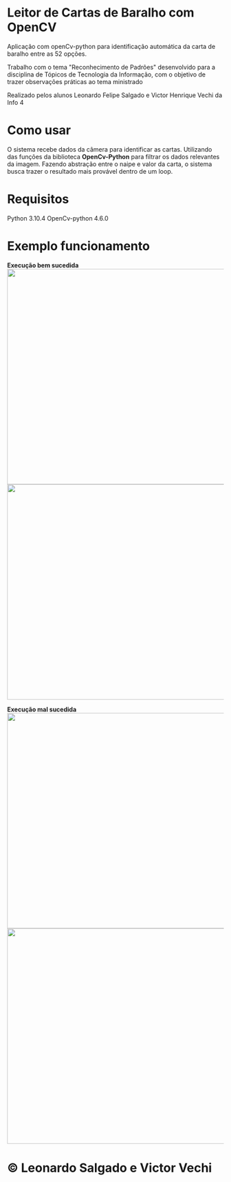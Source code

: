 # Leitor de Cartas de Baralho com OpenCV

Aplicação com openCv-python para identificação automática da carta de baralho entre as 52 opções. 

Trabalho com o tema "Reconhecimento de Padrões" desenvolvido para a disciplina de Tópicos de Tecnologia da Informação, com o objetivo de trazer observações práticas ao tema ministrado

Realizado pelos alunos Leonardo Felipe Salgado e Victor Henrique Vechi da Info 4

# Como usar

O sistema recebe dados da câmera para identificar as cartas. Utilizando das funções da biblioteca **OpenCv-Python** para filtrar os dados relevantes da imagem. 
Fazendo abstração entre o naipe e valor da carta, o sistema busca trazer o resultado mais provável dentro de um loop. 

# Requisitos

Python 3.10.4
OpenCv-python 4.6.0

# Exemplo funcionamento
**Execução bem sucedida**<br>
<img src="https://user-images.githubusercontent.com/53799801/187100461-50803edc-92d1-4894-9e04-0bcbd803197f.png" height="500" width="800"><br>
<img src="https://user-images.githubusercontent.com/53799801/187100528-d153c6d0-3acf-40f0-8b56-2374a7c0a3f1.png" height="500" width="800"><br>


**Execução mal sucedida**<br>
<img src="https://user-images.githubusercontent.com/53799801/187100557-9789ae30-d153-4b04-9e49-ba7a6b51b54d.png" height="500" width="800"><br>
<img src="https://user-images.githubusercontent.com/53799801/187100579-7f51e9a3-0e90-432b-9572-d68b8086bb02.png" height="500" width="800"><br>

# &copy; Leonardo Salgado e Victor Vechi


